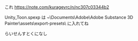 これ https://note.com/kuragevrc/n/nc307c03344b2

Unity_Toon.spexp は ~\Documents\Adobe\Adobe Substance 3D Painter\assets\export-presets\ に入れてね

らいせんすとくになし
